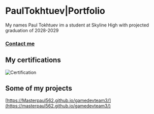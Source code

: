 # PaulTokhtuev|Portfolio
My names Paul Tokhtuev im a student at Skyline High with projected graduation of 2028-2029
### [Contact me](mailto:masterpaul562@gmail.com)
## My certifications 
![Certification]([https://github.com/user-attachments/assets/684b89bd-644b-40bc-89da-e93d44135460](https://github.com/Masterpaul562/PaulTokhtuev-Portfolio/blob/main/Doc/Paul%20Tokhtuev_Game%20Development%20Fundamentals_12132024.pdf))
## Some of my projects
[https://Masterpaul562.github.io/gamedevteam3/](https://masterpaul562.github.io/gamedevteam3/)

